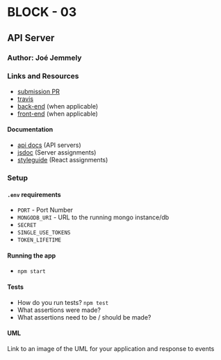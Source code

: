 # BLOCK - 03

## API Server

### Author: Joé Jemmely

### Links and Resources

- [submission PR](https://github.com/401-advanced-javascript-joejemmely/block-03/pull/1)
- [travis](https://travis-ci.com/401-advanced-javascript-joejemmely/block-03)
- [back-end](http://xyz.com) (when applicable)
- [front-end](http://xyz.com) (when applicable)

#### Documentation

- [api docs](http://xyz.com) (API servers)
- [jsdoc](http://xyz.com) (Server assignments)
- [styleguide](http://xyz.com) (React assignments)

### Setup

#### `.env` requirements

- `PORT` - Port Number
- `MONGODB_URI` - URL to the running mongo instance/db
- `SECRET`
- `SINGLE_USE_TOKENS`
- `TOKEN_LIFETIME`

#### Running the app

- `npm start`

#### Tests

- How do you run tests? `npm test`
- What assertions were made?
- What assertions need to be / should be made?

#### UML

Link to an image of the UML for your application and response to events

